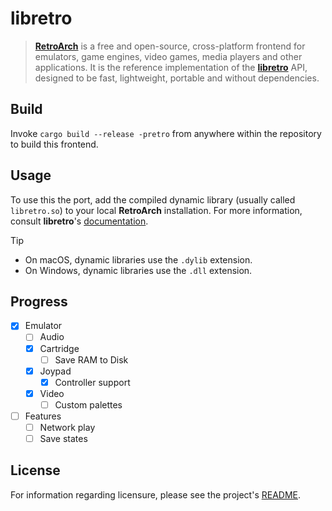 # libretro

> **[RetroArch]** is a free and open-source, cross-platform frontend for
> emulators, game engines, video games, media players and other applications. It
> is the reference implementation of the **[libretro]** API, designed to be fast,
> lightweight, portable and without dependencies.

[retroarch]: https://www.retroarch.com
[libretro]:  https://www.libretro.com

## Build

Invoke `cargo build --release -pretro` from anywhere within the repository
to build this frontend.

## Usage

To use this the port, add the compiled dynamic library (usually called
`libretro.so`) to your local **RetroArch** installation. For more information,
consult **libretro**'s [documentation][docs].

> [!TIP]
>
> - On macOS, dynamic libraries use the `.dylib` extension.
> - On Windows, dynamic libraries use the `.dll` extension.

[docs]: https://docs.libretro.com

## Progress

- [x] Emulator
  - [ ] Audio
  - [x] Cartridge
    - [ ] Save RAM to Disk
  - [x] Joypad
    - [x] Controller support
  - [x] Video
    - [ ] Custom palettes
- [ ] Features
  - [ ] Network play
  - [ ] Save states

## License

For information regarding licensure, please see the project's [README][license].

<!-- Reference-style links -->
[license]: /README.md#license
